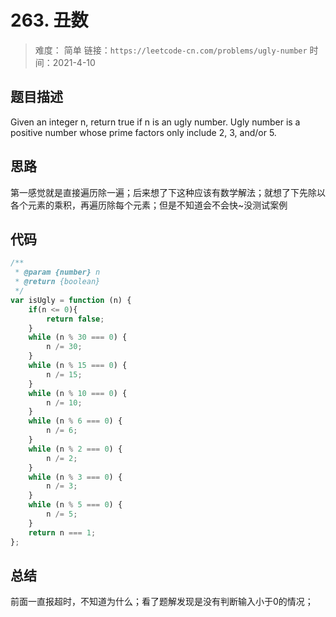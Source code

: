 # 263. 丑数

> 难度： 简单
> 链接：`https://leetcode-cn.com/problems/ugly-number`
> 时间：2021-4-10

## 题目描述

Given an integer n, return true if n is an ugly number. Ugly number is a positive number whose prime factors only include 2, 3, and/or 5.

## 思路

第一感觉就是直接遍历除一遍；后来想了下这种应该有数学解法；就想了下先除以各个元素的乘积，再遍历除每个元素；但是不知道会不会快~没测试案例

## 代码

```javascript
/**
 * @param {number} n
 * @return {boolean}
 */
var isUgly = function (n) {
    if(n <= 0){
        return false;
    }
    while (n % 30 === 0) {
        n /= 30;
    }
    while (n % 15 === 0) {
        n /= 15;
    }
    while (n % 10 === 0) {
        n /= 10;
    }
    while (n % 6 === 0) {
        n /= 6;
    }
    while (n % 2 === 0) {
        n /= 2;
    }
    while (n % 3 === 0) {
        n /= 3;
    }
    while (n % 5 === 0) {
        n /= 5;
    }
    return n === 1;
};
```

## 总结

前面一直报超时，不知道为什么；看了题解发现是没有判断输入小于0的情况；